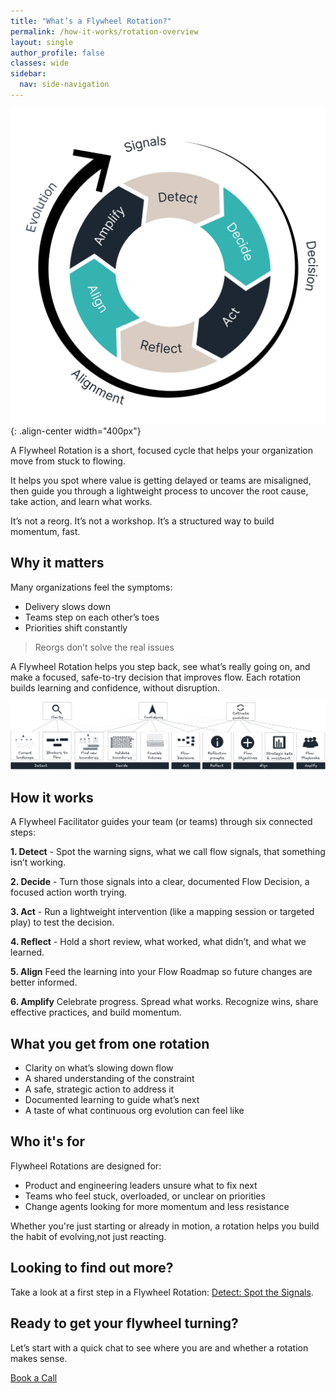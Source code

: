 ```yaml
---
title: "What’s a Flywheel Rotation?"
permalink: /how-it-works/rotation-overview
layout: single
author_profile: false
classes: wide
sidebar:
  nav: side-navigation
---
```


![Flywheel Rotation](/assets/images/flywheel-rotation.png){: .align-center width="400px"}

A Flywheel Rotation is a short, focused cycle that helps your organization move from stuck to flowing.

It helps you spot where value is getting delayed or teams are misaligned, then guide you through a lightweight process to uncover the root cause, take action, and learn what works.

It’s not a reorg. It’s not a workshop. It’s a structured way to build momentum, fast.

## Why it matters

Many organizations feel the symptoms:

- Delivery slows down
- Teams step on each other’s toes
- Priorities shift constantly

> Reorgs don’t solve the real issues

A Flywheel Rotation helps you step back, see what’s really going on, and make a focused, safe-to-try decision that improves flow. Each rotation builds learning and confidence, without disruption.

![Flywheel Rotation](/assets/images/faster-flow-practices/full-flywheel-rotation.png)

## How it works

A Flywheel Facilitator guides your team (or teams) through six connected steps:

**1. Detect** - Spot the warning signs, what we call flow signals, that something isn’t working.

**2. Decide** - Turn those signals into a clear, documented Flow Decision, a focused action worth trying.

**3. Act** - Run a lightweight intervention (like a mapping session or targeted play) to test the decision.

**4. Reflect** - Hold a short review, what worked, what didn’t, and what we learned.

**5. Align** Feed the learning into your Flow Roadmap so future changes are better informed.

**6. Amplify** Celebrate progress. Spread what works. Recognize wins, share effective practices, and build momentum.

## What you get from one rotation

- Clarity on what’s slowing down flow
- A shared understanding of the constraint
- A safe, strategic action to address it
- Documented learning to guide what’s next
- A taste of what continuous org evolution can feel like

## Who it's for

Flywheel Rotations are designed for:

- Product and engineering leaders unsure what to fix next
- Teams who feel stuck, overloaded, or unclear on priorities
- Change agents looking for more momentum and less resistance

Whether you're just starting or already in motion, a rotation helps you build the habit of evolving,not just reacting.

## Looking to find out more?

Take a look at a first step in a Flywheel Rotation: [Detect: Spot the Signals](/how-it-works/1-detect).

## Ready to get your flywheel turning?

Let’s start with a quick chat to see where you are and whether a rotation makes sense.

[Book a Call](/contact)
